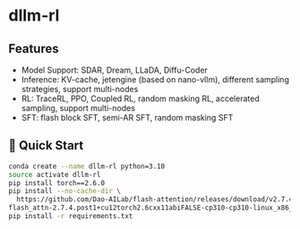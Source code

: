 # dllm-rl


## Features 

- Model Support: SDAR, Dream, LLaDA, Diffu-Coder
- Inference: KV-cache, jetengine (based on nano-vllm), different sampling strategies, support multi-nodes
- RL: TraceRL, PPO, Coupled RL, random masking RL, accelerated sampling, support multi-nodes
- SFT: flash block SFT, semi-AR SFT, random masking SFT


## 🚀 Quick Start

```bash
conda create --name dllm-rl python=3.10
source activate dllm-rl
pip install torch==2.6.0
pip install --no-cache-dir \
  https://github.com/Dao-AILab/flash-attention/releases/download/v2.7.4.post1/\
flash_attn-2.7.4.post1+cu12torch2.6cxx11abiFALSE-cp310-cp310-linux_x86_64.whl
pip install -r requirements.txt
```
